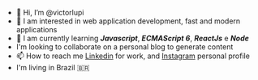 - 👋 Hi, I’m @victorlupi
- 👀 I am interested in web application development, fast and modern applications
- 🌱 I am currently learning ***Javascript***, ***ECMAScript 6***, ***ReactJs*** e ***Node***
- I'm looking to collaborate on a personal blog to generate content
- 📫 How to reach me [Linkedin](https://br.linkedin.com/in/victorlupi) for work, and [Instagram](https://instagram.com/victorlupi) personal profile
- I'm living in Brazil 🇧🇷


<!---
victorlupi/victorlupi is a ✨ special ✨ repository because its `README.md` (this file) appears on your GitHub profile.
You can click the Preview link to take a look at your changes.
--->
